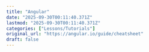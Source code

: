 ```yaml
---
title: "Angular"
date: "2025-09-30T00:11:40.371Z"
lastmod: "2025-09-30T00:11:40.371Z"
categories: ["Lessons/Tutorials"]
original_url: "https://angular.io/guide/cheatsheet"
draft: false
---
```

